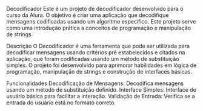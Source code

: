 Decodificador
Este é um projeto de decodificador desenvolvido para o curso da Alura. O objetivo é criar uma aplicação que decodifique mensagens codificadas usando um algoritmo específico. Este projeto serve como uma introdução prática a conceitos de programação e manipulação de strings.

Descrição
O Decodificador é uma ferramenta que pode ser utilizada para decodificar mensagens usando critérios pré estabelecidos e citados na aplicação, que foram codificadas usando um método de substituição simples. O projeto foi desenvolvido para aprimorar habilidades em lógica de programação, manipulação de strings e construção de interfaces básicas.

Funcionalidades
Decodificação de Mensagens: Decodifica mensagens usando um método de substituição definido.
Interface Simples: Interface de usuário básica para facilitar a interação.
Validação de Entrada: Verifica se a entrada do usuário está no formato correto.
